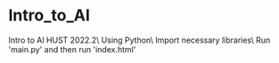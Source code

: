 # Intro_to_AI
Intro to AI HUST 2022.2\\
Using Python\\
Import necessary libraries\\
Run 'main.py' and then run 'index.html' 

